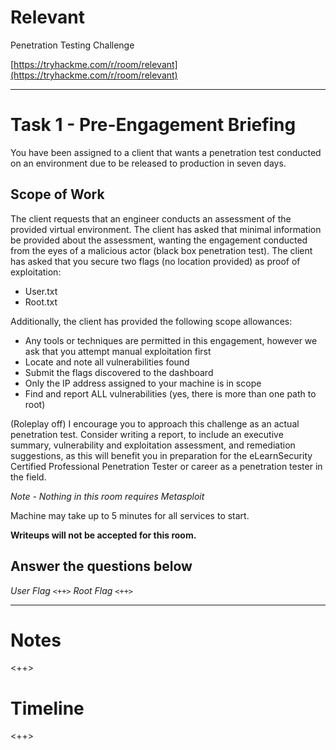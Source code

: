 # Relevant

Penetration Testing Challenge

[https://tryhackme.com/r/room/relevant](https://tryhackme.com/r/room/relevant)

---

# Task 1 - Pre-Engagement Briefing

You have been assigned to a client that wants a penetration test conducted on an environment due to be released to production in seven days.

## Scope of Work

The client requests that an engineer conducts an assessment of the provided virtual environment. The client has asked that minimal information be provided about the assessment, wanting the engagement conducted from the eyes of a malicious actor (black box penetration test).  The client has asked that you secure two flags (no location provided) as proof of exploitation:
 - User.txt
 - Root.txt

Additionally, the client has provided the following scope allowances:
 - Any tools or techniques are permitted in this engagement, however we ask that you attempt manual exploitation first
 - Locate and note all vulnerabilities found
 - Submit the flags discovered to the dashboard
 - Only the IP address assigned to your machine is in scope
 - Find and report ALL vulnerabilities (yes, there is more than one path to root)

(Roleplay off)
I encourage you to approach this challenge as an actual penetration test. Consider writing a report, to include an executive summary, vulnerability and exploitation assessment, and remediation suggestions, as this will benefit you in preparation for the eLearnSecurity Certified Professional Penetration Tester or career as a penetration tester in the field.

*Note - Nothing in this room requires Metasploit*

Machine may take up to 5 minutes for all services to start.

**Writeups will not be accepted for this room.**


## Answer the questions below

*User Flag*
`<++>`
*Root Flag*
`<++>`

---

# Notes
<++>

# Timeline
<++>
